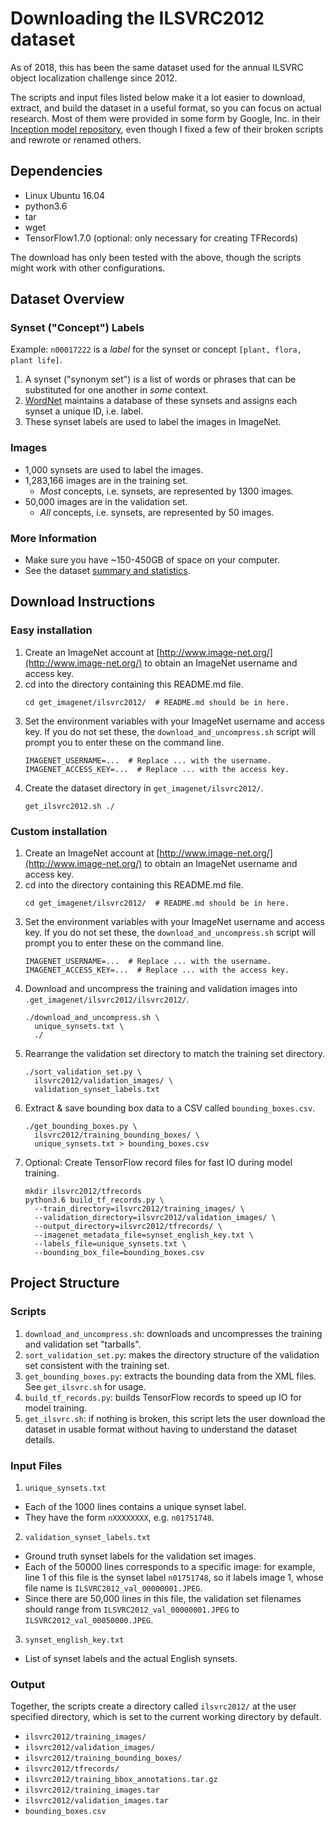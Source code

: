 # Downloading the ILSVRC2012 dataset
As of 2018, 
 this has been the same dataset used for the annual ILSVRC 
 object localization challenge since 2012.

The scripts and input files listed below make it a lot easier to 
 download, extract, and build the dataset in a useful format, 
 so you can focus on actual research.
Most of them were provided in some form by Google, Inc. in their 
 [Inception model repository](https://github.com/tensorflow/models/tree/master/research/inception/inception/data), 
 even though I fixed a few of their broken scripts and rewrote or renamed 
 others.

## Dependencies
- Linux Ubuntu 16.04
- python3.6
- tar
- wget
- TensorFlow1.7.0 (optional: only necessary for creating TFRecords)

The download has only been tested with the above,
 though the scripts might work with other configurations.

## Dataset Overview

### Synset (\"Concept\") Labels
Example: 
 `n00017222` is a _label_ for the synset or concept 
 `[plant, flora, plant life]`.
1. A synset (\"synonym set\") is a list of words or phrases that
    can be substituted for one another in _some_ context.
2. [WordNet](https://wordnet.princeton.edu/) maintains a database of 
    these synsets and assigns each synset a unique ID, i.e. label.
3. These synset labels are used to label the images in ImageNet.

### Images
- 1,000 synsets are used to label the images.
- 1,283,166 images are in the training set.
  -  _Most_ concepts, i.e. synsets, are represented by 1300 images.
- 50,000 images are in the validation set.
  -  _All_ concepts, i.e. synsets, are represented by 50 images.

### More Information
- Make sure you have ~150-450GB of space on your computer.
- See the dataset [summary and statistics](http://image-net.org/about-stats).

## Download Instructions
### Easy installation 
1. Create an ImageNet account at 
    [http://www.image-net.org/](http://www.image-net.org/)
    to obtain an ImageNet username and access key.
2. cd into the directory containing this README.md file.
   ``` shell
   cd get_imagenet/ilsvrc2012/  # README.md should be in here.
   ```
3. Set the environment variables with your ImageNet username and access key.
    If you do not set these, the `download_and_uncompress.sh` script will
    prompt you to enter these on the command line.
   ``` shell
   IMAGENET_USERNAME=...  # Replace ... with the username.
   IMAGENET_ACCESS_KEY=...  # Replace ... with the access key.
   ```
4. Create the dataset directory in `get_imagenet/ilsvrc2012/`.
   ```
   get_ilsvrc2012.sh ./
   ```

### Custom installation
1. Create an ImageNet account at 
    [http://www.image-net.org/](http://www.image-net.org/)
    to obtain an ImageNet username and access key.
2. cd into the directory containing this README.md file.
   ``` shell
   cd get_imagenet/ilsvrc2012/  # README.md should be in here.
   ```
3. Set the environment variables with your ImageNet username and access key.
    If you do not set these, the `download_and_uncompress.sh` script will
    prompt you to enter these on the command line.
   ``` shell
   IMAGENET_USERNAME=...  # Replace ... with the username.
   IMAGENET_ACCESS_KEY=...  # Replace ... with the access key.
   ```
4. Download and uncompress the training and validation images into 
    `.get_imagenet/ilsvrc2012/ilsvrc2012/`.
   ``` shell
   ./download_and_uncompress.sh \
     unique_synsets.txt \
     ./
   ```
5. Rearrange the validation set directory to match the training set directory.
   ``` shell
   ./sort_validation_set.py \
     ilsvrc2012/validation_images/ \
     validation_synset_labels.txt
   ```
6. Extract & save bounding box data to a CSV called `bounding_boxes.csv`.
   ``` shell
   ./get_bounding_boxes.py \
     ilsvrc2012/training_bounding_boxes/ \
     unique_synsets.txt > bounding_boxes.csv
   ```
7. Optional: Create TensorFlow record files for fast IO during 
    model training.
   ``` shell
   mkdir ilsvrc2012/tfrecords
   python3.6 build_tf_records.py \
     --train_directory=ilsvrc2012/training_images/ \
     --validation_directory=ilsvrc2012/validation_images/ \
     --output_directory=ilsvrc2012/tfrecords/ \
     --imagenet_metadata_file=synset_english_key.txt \
     --labels_file=unique_synsets.txt \
     --bounding_box_file=bounding_boxes.csv
   ```

## Project Structure

### Scripts
1. `download_and_uncompress.sh`:
    downloads and uncompresses the training and validation set "tarballs".
2. `sort_validation_set.py`:
    makes the directory structure of the validation set 
    consistent with the training set.
3. `get_bounding_boxes.py`:
    extracts the bounding data from the XML files. 
    See `get_ilsvrc.sh` for usage.
4. `build_tf_records.py`:
    builds TensorFlow records to speed up IO for model training.
5. `get_ilsvrc.sh`:
    if nothing is broken, this script lets the user download the dataset
     in usable format without having to understand the dataset details.

### Input Files
1. `unique_synsets.txt`
  - Each of the 1000 lines contains a unique synset label.
  - They have the form `nXXXXXXXX`, e.g. `n01751748`.
2. `validation_synset_labels.txt`
  - Ground truth synset labels for the validation set images.
  - Each of the 50000 lines corresponds to a specific image: 
     for example, line 1 of this file is the synset label `n01751748`,
     so it labels image 1, whose file name is
     `ILSVRC2012_val_00000001.JPEG`.
  - Since there are 50,000 lines in this file, the validation set
     filenames should range from 
     `ILSVRC2012_val_00000001.JPEG` to `ILSVRC2012_val_00050000.JPEG`.
3. `synset_english_key.txt`
  - List of synset labels and the actual English synsets.

### Output
Together, the scripts create a directory called `ilsvrc2012/` at the 
 user specified directory, 
 which is set to the current working directory by default.
- `ilsvrc2012/training_images/`
- `ilsvrc2012/validation_images/`
- `ilsvrc2012/training_bounding_boxes/`
- `ilsvrc2012/tfrecords/`
- `ilsvrc2012/training_bbox_annotations.tar.gz`
- `ilsvrc2012/training_images.tar`
- `ilsvrc2012/validation_images.tar`
- `bounding_boxes.csv`
